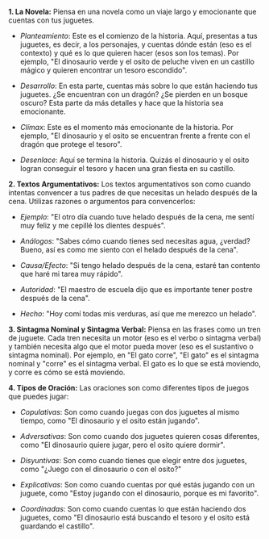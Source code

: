 **1. La Novela:**
Piensa en una novela como un viaje largo y emocionante que cuentas con tus juguetes. 

- *Planteamiento*: Este es el comienzo de la historia. Aquí, presentas a tus juguetes, es decir, a los personajes, y cuentas dónde están (eso es el contexto) y qué es lo que quieren hacer (esos son los temas). Por ejemplo, "El dinosaurio verde y el osito de peluche viven en un castillo mágico y quieren encontrar un tesoro escondido".

- *Desarrollo*: En esta parte, cuentas más sobre lo que están haciendo tus juguetes. ¿Se encuentran con un dragón? ¿Se pierden en un bosque oscuro? Esta parte da más detalles y hace que la historia sea emocionante.

- *Clímax*: Este es el momento más emocionante de la historia. Por ejemplo, "El dinosaurio y el osito se encuentran frente a frente con el dragón que protege el tesoro".

- *Desenlace*: Aquí se termina la historia. Quizás el dinosaurio y el osito logran conseguir el tesoro y hacen una gran fiesta en su castillo. 

**2. Textos Argumentativos:**
Los textos argumentativos son como cuando intentas convencer a tus padres de que necesitas un helado después de la cena. Utilizas razones o argumentos para convencerlos:

- *Ejemplo*: "El otro día cuando tuve helado después de la cena, me sentí muy feliz y me cepillé los dientes después". 

- *Análogos*: "Sabes cómo cuando tienes sed necesitas agua, ¿verdad? Bueno, así es como me siento con el helado después de la cena". 

- *Causa/Efecto*: "Si tengo helado después de la cena, estaré tan contento que haré mi tarea muy rápido". 

- *Autoridad*: "El maestro de escuela dijo que es importante tener postre después de la cena". 

- *Hecho*: "Hoy comí todas mis verduras, así que me merezco un helado".

**3. Sintagma Nominal y Sintagma Verbal:**
Piensa en las frases como un tren de juguete. Cada tren necesita un motor (eso es el verbo o sintagma verbal) y también necesita algo que el motor pueda mover (eso es el sustantivo o sintagma nominal). Por ejemplo, en "El gato corre", "El gato" es el sintagma nominal y "corre" es el sintagma verbal. El gato es lo que se está moviendo, y corre es cómo se está moviendo.

**4. Tipos de Oración:**
Las oraciones son como diferentes tipos de juegos que puedes jugar:

- *Copulativas*: Son como cuando juegas con dos juguetes al mismo tiempo, como "El dinosaurio y el osito están jugando".

- *Adversativas*: Son como cuando dos juguetes quieren cosas diferentes, como "El dinosaurio quiere jugar, pero el osito quiere dormir".

- *Disyuntivas*: Son como cuando tienes que elegir entre dos juguetes, como "¿Juego con el dinosaurio o con el osito?"

- *Explicativas*: Son como cuando cuentas por qué estás jugando con un juguete, como "Estoy jugando con el dinosaurio, porque es mi favorito".

- *Coordinadas*: Son como cuando cuentas lo que están haciendo dos juguetes, como "El dinosaurio está buscando el tesoro y el osito está guardando el castillo".
